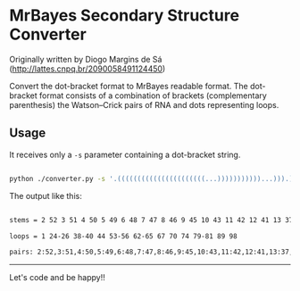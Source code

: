# MrBayes Secondary Structure Converter

Originally written by Diogo Margins de Sá (http://lattes.cnpq.br/2090058491124450)

Convert the dot-bracket format to MrBayes readable format. The dot-bracket format consists of a combination of brackets (complementary parenthesis) the Watson–Crick pairs of RNA and dots representing loops.

## Usage

It receives only a `-s` parameter containing a dot-bracket string.

```bash

python ./converter.py -s '.((((((((((((((((((((((...)))))))))))...))).))))))))....(((((....(.((.(((.((((...))))))).)))))))).'

```

The output like this:

```bash

stems = 2 52 3 51 4 50 5 49 6 48 7 47 8 46 9 45 10 43 11 42 12 41 13 37 14 36 15 35 16 34 17 33 18 32 19 31 20 30 21 29 22 28 23 27 57 97 58 96 59 95 60 94 61 93 66 92 68 91 69 90 71 88 72 87 73 86 75 85 76 84 77 83 78 82

loops = 1 24-26 38-40 44 53-56 62-65 67 70 74 79-81 89 98

pairs: 2:52,3:51,4:50,5:49,6:48,7:47,8:46,9:45,10:43,11:42,12:41,13:37,14:36,15:35,16:34,17:33,18:32,19:31,20:30,21:29,22:28,23:27,57:97,58:96,59:95,60:94,61:93,66:92,68:91,69:90,71:88,72:87,73:86,75:85,76:84,77:83,78:82

```

___

Let's code and be happy!!
